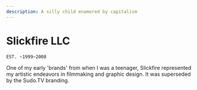 ```yaml
---
description: A silly child enamored by capitalism
---
```


# Slickfire LLC

`EST. ~1999~2008`

One of my early 'brands' from when I was a teenager, Slickfire represented my artistic endeavors in filmmaking and graphic design.  It was superseded by the Sudo.TV branding.


